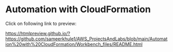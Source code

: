# Automation with CloudFormation

Click on following link to preview:

https://htmlpreview.github.io/?https://github.com/sameerkhule1/AWS_ProjectsAndLabs/blob/main/Automation%20with%20CloudFormation/Workbench_files/README.html
